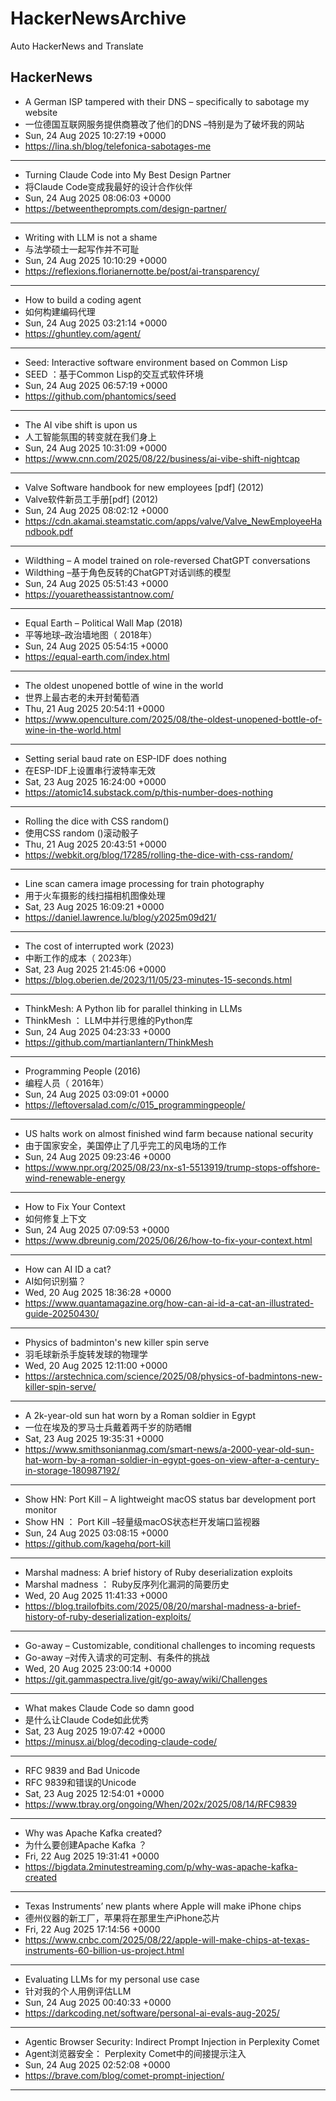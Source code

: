 # HackerNewsArchive
Auto HackerNews and Translate

## HackerNews
* A German ISP tampered with their DNS – specifically to sabotage my website
* 一位德国互联网服务提供商篡改了他们的DNS –特别是为了破坏我的网站
* Sun, 24 Aug 2025 10:27:19 +0000
* https://lina.sh/blog/telefonica-sabotages-me
----
* Turning Claude Code into My Best Design Partner
* 将Claude Code变成我最好的设计合作伙伴
* Sun, 24 Aug 2025 08:06:03 +0000
* https://betweentheprompts.com/design-partner/
----
* Writing with LLM is not a shame
* 与法学硕士一起写作并不可耻
* Sun, 24 Aug 2025 10:10:29 +0000
* https://reflexions.florianernotte.be/post/ai-transparency/
----
* How to build a coding agent
* 如何构建编码代理
* Sun, 24 Aug 2025 03:21:14 +0000
* https://ghuntley.com/agent/
----
* Seed: Interactive software environment based on Common Lisp
* SEED ：基于Common Lisp的交互式软件环境
* Sun, 24 Aug 2025 06:57:19 +0000
* https://github.com/phantomics/seed
----
* The AI vibe shift is upon us
* 人工智能氛围的转变就在我们身上
* Sun, 24 Aug 2025 10:31:09 +0000
* https://www.cnn.com/2025/08/22/business/ai-vibe-shift-nightcap
----
* Valve Software handbook for new employees [pdf] (2012)
* Valve软件新员工手册[pdf] (2012)
* Sun, 24 Aug 2025 08:02:12 +0000
* https://cdn.akamai.steamstatic.com/apps/valve/Valve_NewEmployeeHandbook.pdf
----
* Wildthing – A model trained on role-reversed ChatGPT conversations
* Wildthing –基于角色反转的ChatGPT对话训练的模型
* Sun, 24 Aug 2025 05:51:43 +0000
* https://youaretheassistantnow.com/
----
* Equal Earth – Political Wall Map (2018)
* 平等地球–政治墙地图（ 2018年）
* Sun, 24 Aug 2025 05:54:15 +0000
* https://equal-earth.com/index.html
----
* The oldest unopened bottle of wine in the world
* 世界上最古老的未开封葡萄酒
* Thu, 21 Aug 2025 20:54:11 +0000
* https://www.openculture.com/2025/08/the-oldest-unopened-bottle-of-wine-in-the-world.html
----
* Setting serial baud rate on ESP-IDF does nothing
* 在ESP-IDF上设置串行波特率无效
* Sat, 23 Aug 2025 16:24:00 +0000
* https://atomic14.substack.com/p/this-number-does-nothing
----
* Rolling the dice with CSS random()
* 使用CSS random ()滚动骰子
* Thu, 21 Aug 2025 20:43:51 +0000
* https://webkit.org/blog/17285/rolling-the-dice-with-css-random/
----
* Line scan camera image processing for train photography
* 用于火车摄影的线扫描相机图像处理
* Sat, 23 Aug 2025 16:09:21 +0000
* https://daniel.lawrence.lu/blog/y2025m09d21/
----
* The cost of interrupted work (2023)
* 中断工作的成本（ 2023年）
* Sat, 23 Aug 2025 21:45:06 +0000
* https://blog.oberien.de/2023/11/05/23-minutes-15-seconds.html
----
* ThinkMesh: A Python lib for parallel thinking in LLMs
* ThinkMesh ： LLM中并行思维的Python库
* Sun, 24 Aug 2025 04:23:33 +0000
* https://github.com/martianlantern/ThinkMesh
----
* Programming People (2016)
* 编程人员（ 2016年）
* Sun, 24 Aug 2025 03:09:01 +0000
* https://leftoversalad.com/c/015_programmingpeople/
----
* US halts work on almost finished wind farm because national security
* 由于国家安全，美国停止了几乎完工的风电场的工作
* Sun, 24 Aug 2025 09:23:46 +0000
* https://www.npr.org/2025/08/23/nx-s1-5513919/trump-stops-offshore-wind-renewable-energy
----
* How to Fix Your Context
* 如何修复上下文
* Sun, 24 Aug 2025 07:09:53 +0000
* https://www.dbreunig.com/2025/06/26/how-to-fix-your-context.html
----
* How can AI ID a cat?
* AI如何识别猫？
* Wed, 20 Aug 2025 18:36:28 +0000
* https://www.quantamagazine.org/how-can-ai-id-a-cat-an-illustrated-guide-20250430/
----
* Physics of badminton's new killer spin serve
* 羽毛球新杀手旋转发球的物理学
* Wed, 20 Aug 2025 12:11:00 +0000
* https://arstechnica.com/science/2025/08/physics-of-badmintons-new-killer-spin-serve/
----
* A 2k-year-old sun hat worn by a Roman soldier in Egypt
* 一位在埃及的罗马士兵戴着两千岁的防晒帽
* Sat, 23 Aug 2025 19:35:31 +0000
* https://www.smithsonianmag.com/smart-news/a-2000-year-old-sun-hat-worn-by-a-roman-soldier-in-egypt-goes-on-view-after-a-century-in-storage-180987192/
----
* Show HN: Port Kill – A lightweight macOS status bar development port monitor
* Show HN ： Port Kill –轻量级macOS状态栏开发端口监视器
* Sun, 24 Aug 2025 03:08:15 +0000
* https://github.com/kagehq/port-kill
----
* Marshal madness: A brief history of Ruby deserialization exploits
* Marshal madness ： Ruby反序列化漏洞的简要历史
* Wed, 20 Aug 2025 11:41:33 +0000
* https://blog.trailofbits.com/2025/08/20/marshal-madness-a-brief-history-of-ruby-deserialization-exploits/
----
* Go-away – Customizable, conditional challenges to incoming requests
* Go-away –对传入请求的可定制、有条件的挑战
* Wed, 20 Aug 2025 23:00:14 +0000
* https://git.gammaspectra.live/git/go-away/wiki/Challenges
----
* What makes Claude Code so damn good
* 是什么让Claude Code如此优秀
* Sat, 23 Aug 2025 19:07:42 +0000
* https://minusx.ai/blog/decoding-claude-code/
----
* RFC 9839 and Bad Unicode
* RFC 9839和错误的Unicode
* Sat, 23 Aug 2025 12:54:01 +0000
* https://www.tbray.org/ongoing/When/202x/2025/08/14/RFC9839
----
* Why was Apache Kafka created?
* 为什么要创建Apache Kafka ？
* Fri, 22 Aug 2025 19:31:41 +0000
* https://bigdata.2minutestreaming.com/p/why-was-apache-kafka-created
----
* Texas Instruments’ new plants where Apple will make iPhone chips
* 德州仪器的新工厂，苹果将在那里生产iPhone芯片
* Fri, 22 Aug 2025 17:14:56 +0000
* https://www.cnbc.com/2025/08/22/apple-will-make-chips-at-texas-instruments-60-billion-us-project.html
----
* Evaluating LLMs for my personal use case
* 针对我的个人用例评估LLM
* Sun, 24 Aug 2025 00:40:33 +0000
* https://darkcoding.net/software/personal-ai-evals-aug-2025/
----
* Agentic Browser Security: Indirect Prompt Injection in Perplexity Comet
* Agent浏览器安全： Perplexity Comet中的间接提示注入
* Sun, 24 Aug 2025 02:52:08 +0000
* https://brave.com/blog/comet-prompt-injection/
----

